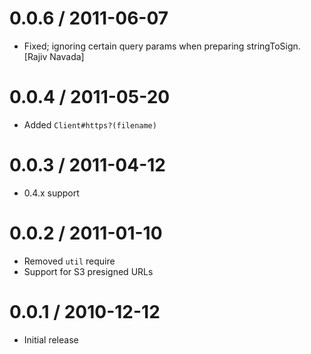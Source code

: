 
0.0.6 / 2011-06-07 
==================

  * Fixed; ignoring certain query params when preparing stringToSign. [Rajiv Navada]

0.0.4 / 2011-05-20 
==================

  * Added `Client#https?(filename)`

0.0.3 / 2011-04-12 
==================

  * 0.4.x support

0.0.2 / 2011-01-10 
==================

  * Removed `util` require
  * Support for S3 presigned URLs

0.0.1 / 2010-12-12 
==================

  * Initial release
